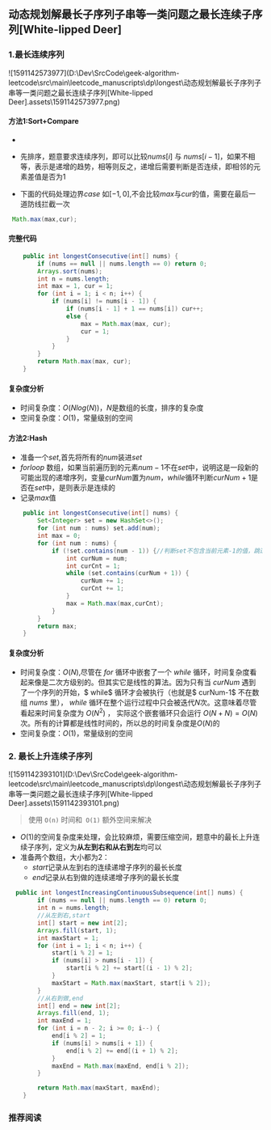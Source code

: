 ## 动态规划解最长子序列子串等一类问题之最长连续子序列[White-lipped Deer]

### 1.最长连续序列



![1591142573977](D:\Dev\SrcCode\geek-algorithm-leetcode\src\main\leetcode_manuscripts\dp\longest\动态规划解最长子序列子串等一类问题之最长连续子序列[White-lipped Deer].assets\1591142573977.png)

#### 方法1:Sort+Compare

- 
- 先排序，题意要求连续序列，即可以比较$nums[i]$ 与 $nums[i - 1]$，如果不相等，表示是递增的趋势，相等则反之，递增后需要判断是否连续，即相邻的元素差值是否为$1$

- 下面的代码处理边界$case$ 如$[-1,0]$,不会比较$max$与$cur$的值，需要在最后一道防线拦截一次

```java
 Math.max(max,cur);
```

#### 完整代码

```java
    public int longestConsecutive(int[] nums) {
        if (nums == null || nums.length == 0) return 0;
        Arrays.sort(nums);
        int n = nums.length;
        int max = 1, cur = 1;
        for (int i = 1; i < n; i++) {
            if (nums[i] != nums[i - 1]) {
                if (nums[i - 1] + 1 == nums[i]) cur++;
                else {
                    max = Math.max(max, cur);
                    cur = 1;
                }
            }
        }
        return Math.max(max, cur);
    }
```

#### 复杂度分析

- 时间复杂度：$O(Nlog(N))$，$N$是数组的长度，排序的复杂度
- 空间复杂度：$O(1)$，常量级别的空间

#### 方法2:Hash

- 准备一个$set$,首先将所有的$num$装进$set$
- $for loop$ 数组，如果当前遍历到的元素$num-1$不在$set$中，说明这是一段新的可能出现的递增序列，变量$curNum$置为$num$，$while$循环判断$curNum+1$是否在$set$中，是则表示是连续的
- 记录$max$值

```java
	public int longestConsecutive(int[] nums) {
        Set<Integer> set = new HashSet<>();
        for (int num : nums) set.add(num);
        int max = 0;
        for (int num : nums) {
            if (!set.contains(num - 1)) {//判断set不包含当前元素-1的值，跳过已经计算的最长递增序列
                int curNum = num;
                int curCnt = 1;
                while (set.contains(curNum + 1)) {
                    curNum += 1;
                    curCnt += 1;
                }
                max = Math.max(max,curCnt);
            }
        }
        return max;
    }
```



#### 复杂度分析

- 时间复杂度：$O(N)$,尽管在 $for$ 循环中嵌套了一个 $while$ 循环，时间复杂度看起来像是二次方级别的。但其实它是线性的算法。因为只有当 $curNum$ 遇到了一个序列的开始，$ while$ 循环才会被执行（也就是$ curNum-1$ 不在数组 $nums$ 里）， $while$ 循环在整个运行过程中只会被迭代$N$次。这意味着尽管看起来时间复杂度为 $O(N^2)$ ， 实际这个嵌套循环只会运行 $O(N+N)=O(N)$ 次。所有的计算都是线性时间的，所以总的时间复杂度是$O(N)$的 
- 空间复杂度：$O(1)$，常量级别的空间

### 2. 最长上升连续子序列 



![1591142393101](D:\Dev\SrcCode\geek-algorithm-leetcode\src\main\leetcode_manuscripts\dp\longest\动态规划解最长子序列子串等一类问题之最长连续子序列[White-lipped Deer].assets\1591142393101.png)

>  使用 `O(n)` 时间和` O(1)` 额外空间来解决 

- $O(1)$的空间复杂度来处理，会比较麻烦，需要压缩空间，题意中的最长上升连续子序列，定义为**从左到右和从右到左**均可以
- 准备两个数组，大小都为$2$：
  - $start$记录从左到右的连续递增子序列的最长长度
  - $end$记录从右到做的连续递增子序列的最长长度

```java
  public int longestIncreasingContinuousSubsequence(int[] nums) {
        if (nums == null || nums.length == 0) return 0;
        int n = nums.length;
        //从左到右,start
        int[] start = new int[2];
        Arrays.fill(start, 1);
        int maxStart = 1;
        for (int i = 1; i < n; i++) {
            start[i % 2] = 1;
            if (nums[i] > nums[i - 1]) {
                start[i % 2] += start[(i - 1) % 2];
            }
            maxStart = Math.max(maxStart, start[i % 2]);
        }
        //从右到做,end
        int[] end = new int[2];
        Arrays.fill(end, 1);
        int maxEnd = 1;
        for (int i = n - 2; i >= 0; i--) {
            end[i % 2] = 1;
            if (nums[i] > nums[i + 1]) {
                end[i % 2] += end[(i + 1) % 2];
            }
            maxEnd = Math.max(maxEnd, end[i % 2]);
        }

        return Math.max(maxStart, maxEnd);
    }
```

### 推荐阅读

